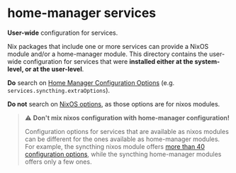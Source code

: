 # home-manager services

**User-wide** configuration for services.

Nix packages that include one or more services can provide a NixOS module and/or a home-manager module. This directory contains the user-wide configuration for services that were **installed either at the system-level, or at the user-level**.

**Do** search on [Home Manager Configuration Options](https://nix-community.github.io/home-manager/options.html) (e.g. `services.syncthing.extraOptions`).

**Do not** search on [NixOS options](https://search.nixos.org/options), as those options are for nixos modules.

> ⚠️ **Don't mix nixos configuration with home-manager configuration!**
>
> Configuration options for services that are available as nixos modules can be different for the ones available as home-manager modules. For example, the syncthing nixos module offers [more than 40 configuration options](https://search.nixos.org/options?channel=23.11&from=0&size=50&sort=relevance&type=packages&query=syncthing), while the syncthing home-manager modules offers only a few ones.

